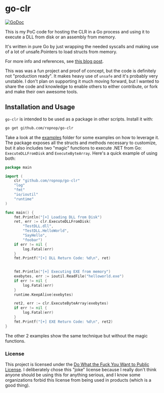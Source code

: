 # go-clr
[![GoDoc](https://godoc.org/github.com/ropnop/go-clr?status.svg)](https://godoc.org/github.com/ropnop/go-clr)

This is my PoC code for hosting the CLR in a Go process and using it to execute a DLL from disk or an assembly from memory.

It's written in pure Go by just wrapping the needed syscalls and making use of a lot of unsafe.Pointers to 
load structs from memory.

For more info and references, see [this blog post](https://blog.ropnop.com/hosting-clr-in-golang/).

This was was a fun project and proof of concept, but the code is definitely not "production ready". It makes heavy use 
of `unsafe` and it's probably very unstable. I don't plan on supporting it much moving forward,
but I wanted to share the code and knowledge to enable others to either contribute, or fork and make their own awesome tools.

## Installation and Usage
`go-clr` is intended to be used as a package in other scripts. Install it with:
```bash
go get github.com/ropnop/go-clr
```

Take a look at the [examples](./examples) folder for some examples on how to leverage it. The package exposes all the structs and methods
necessary to customize, but it also includes two "magic" functions to execute .NET from Go: `ExecuteDLLFromDisk` and
`ExecuteByteArray`. Here's a quick example of using both:

```go
package main

import (
	clr "github.com/ropnop/go-clr"
	"log"
	"fmt"
	"io/ioutil"
	"runtime"
)

func main() {
	fmt.Println("[+] Loading DLL from Disk")
	ret, err := clr.ExecuteDLLFromDisk(
		"TestDLL.dll",
		"TestDLL.HelloWorld",
		"SayHello",
		"foobar")
	if err != nil {
		log.Fatal(err)
	}
	fmt.Printf("[+] DLL Return Code: %d\n", ret)

	
	fmt.Println("[+] Executing EXE from memory")
	exebytes, err := ioutil.ReadFile("helloworld.exe")
	if err != nil {
		log.Fatal(err)
	}
	runtime.KeepAlive(exebytes)

	ret2, err := clr.ExecuteByteArray(exebytes)
	if err != nil {
		log.Fatal(err)
	}
	fmt.Printf("[+] EXE Return Code: %d\n", ret2)
}
``` 

The other 2 examples show the same technique but without the magic functions.

### License
This project is licensed under the [Do What the Fuck You Want to Public License](http://www.wtfpl.net/). I deliberately
chose this "joke" license because I really don't think anyone should be using this for anything serious, and I know
some organizations forbid this license from being used in products (which is a good thing).
